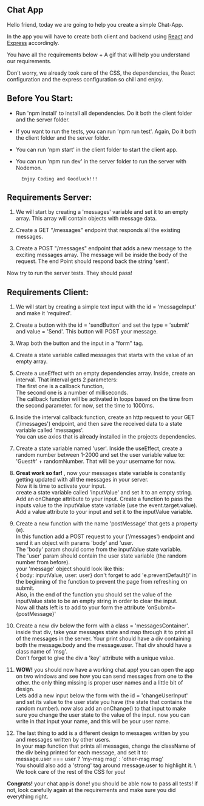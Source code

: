
## Chat App
Hello friend, today we are going to help you create a simple Chat-App.

In the app you will have to create both client and backend using [React](https://reactjs.org/) and [Express](https://expressjs.com/) accordingly.

You have all the requirements below + A gif that will help you understand our requirements.

Don't worry, we already took care of the CSS, the dependencies, the React configuration and the express configuration so chill and enjoy.

## Before You Start:
- Run 'npm install' to install all dependencies. Do it both the client folder and the server folder.
- If you want to run the tests, you can run 'npm run test'. Again, Do it both the client folder and the server folder.
- You can run 'npm start' in the client folder to start the client app.
- You can run 'npm run dev' in the server folder to run the server with Nodemon.

        Enjoy Coding and Goodluck!!!

## Requirements Server: 
1. We will start by creating a 'messages' variable and set it to an empty array.
This array will contain objects with message data.
  
2. Create a GET "/messages" endpoint that responds all the existing messages.

3. Create a POST "/messages" endpoint that adds a new message to the exciting messages array. The message will be inside the body of the request. The end Point should respond back the string 'sent'.

Now try to run the server tests. They should pass!


## Requirements Client: 
1. We will start by creating a simple text input with the id = 'messageInput' and make it 'required'.

2. Create a button with the id = 'sendButton' and set the type = 'submit' and value = 'Send'. This button will POST your message.

3. Wrap both the button and the input in a "form" tag.

4. Create a state variable called messages that starts with the value of an empty array.

5. Create a useEffect with an empty dependencies array.
Inside, create an interval.
That interval gets 2 parameters: \
The first one is a callback function, \
The second one is a number of milliseconds. \
The callback function will be activated in loops based on the time from the second parameter. for now, set the time to 1000ms.

6. Inside the interval callback function,
  create an http request to your GET ('/messages') endpoint,
  and then save the received data to a state variable called 'messages'. \
  You can use axios that is already installed in the projects dependencies.

7. Create a state variable named 'user'. Inside the useEffect, create a random number between 1-2000 and set the user variable value to: 'Guest#' + randomNumber. That will be your username for now.

8. **Great work so far!** , now your messages state variable is constantly getting updated with all the messages in your server. \
Now it is time to activate your input. \
create a state variable called 'inputValue' and set it to an empty string. Add an onChange attribute to your input. Create a function to pass the inputs value to the inputValue state variable (use the event.target.value). Add a value attribute to your input and set it to the inputValue variable.

9. Create a new function with the name 'postMessage' that gets a property (e).\
In this function add a POST request to your ('/messages') endpoint and send it an object with params 'body' and 'user.\
The 'body' param should come from the inputValue state variable.\
The 'user' param should contain the user state variable (the random number from before). \
your 'message' object should look like this:\
{ body: inputValue, user: user}
don't forget to add 'e.preventDefault()' in the beginning of the function to prevent the page from refreshing on submit. \
Also, in the end of the function you should set the value of the inputValue state to be an empty string in order to clear the input. \
Now all thats left is to add to your form the attribute 'onSubmit={postMessage}' 

10. Create a new div below the form with a class = 'messagesContainer'. inside that div, take your messages state and map through it to print all of the messages in the server. Your print should have a div containing both the message.body and the message.user. That div should have a class name of 'msg'. \
Don't forget to give the div a 'key' attribute with a unique value.

11. **WOW!** you should now have a working chat app! you can open the app on two windows and see how you can send messages from one to the other. the only thing missing is proper user names and a little bit of design.\
Lets add a new input below the form with the id = 'changeUserInput' and set its value to the user state you have (the state that contains the random number). now also add an onChange() to that input to make sure you change the user state to the value of the input. now you can write in that input your name, and this will be your user name.

12. The last thing to add is a different design to messages written by you and messages written by other users.\
In your map function that prints all messages, change the className of the div being printed for each message, and set it to:\
message.user === user ? 'my-msg msg' : 'other-msg msg'\
You should also add a 'strong' tag around message.user to highlight it. \ 
We took care of the rest of the CSS for you!

**Congrats!** your chat app is done! you should be able now to pass all tests! if not, look carefully again at the requirements and make sure you did everything right.
                              

